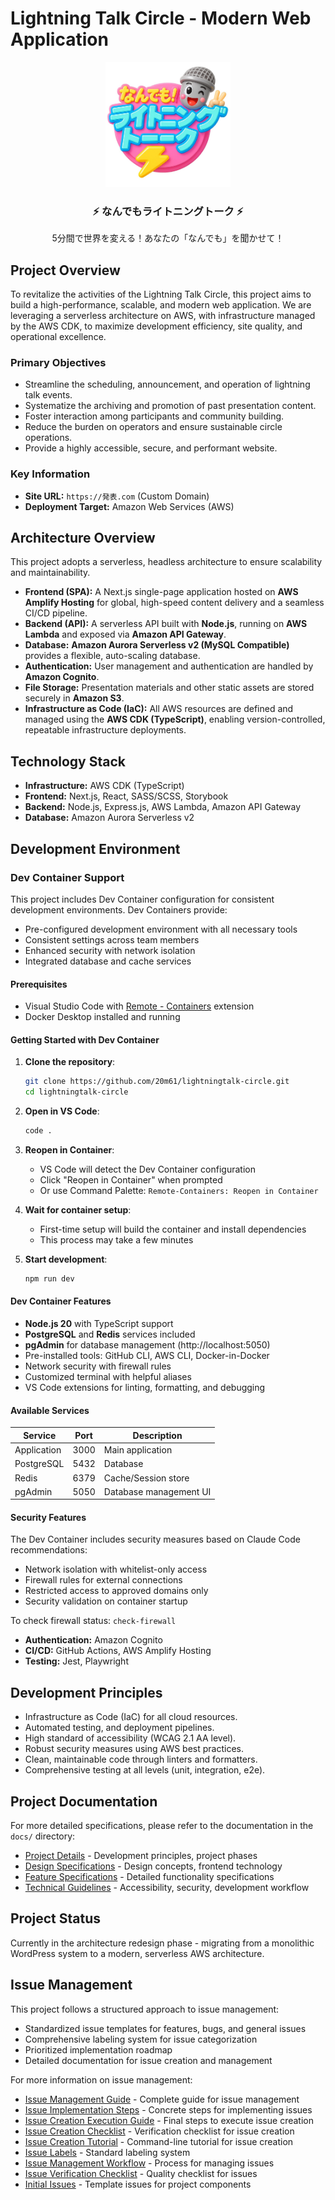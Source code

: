 # Lightning Talk Circle - Modern Web Application

<div align="center">
  <img src="public/icons/logo.jpeg" alt="Lightning Talk Circle Logo" width="200" height="200" />
  <br/>
  <h3>⚡ なんでもライトニングトーク ⚡</h3>
  <p>5分間で世界を変える！あなたの「なんでも」を聞かせて！</p>
</div>

## Project Overview

To revitalize the activities of the Lightning Talk Circle, this project aims to
build a high-performance, scalable, and modern web application. We are
leveraging a serverless architecture on AWS, with infrastructure managed by the
AWS CDK, to maximize development efficiency, site quality, and operational
excellence.

### Primary Objectives

- Streamline the scheduling, announcement, and operation of lightning talk
  events.
- Systematize the archiving and promotion of past presentation content.
- Foster interaction among participants and community building.
- Reduce the burden on operators and ensure sustainable circle operations.
- Provide a highly accessible, secure, and performant website.

### Key Information

- **Site URL:** `https://発表.com` (Custom Domain)
- **Deployment Target:** Amazon Web Services (AWS)

## Architecture Overview

This project adopts a serverless, headless architecture to ensure scalability
and maintainability.

- **Frontend (SPA):** A Next.js single-page application hosted on **AWS Amplify
  Hosting** for global, high-speed content delivery and a seamless CI/CD
  pipeline.
- **Backend (API):** A serverless API built with **Node.js**, running on **AWS
  Lambda** and exposed via **Amazon API Gateway**.
- **Database:** **Amazon Aurora Serverless v2 (MySQL Compatible)** provides a
  flexible, auto-scaling database.
- **Authentication:** User management and authentication are handled by **Amazon
  Cognito**.
- **File Storage:** Presentation materials and other static assets are stored
  securely in **Amazon S3**.
- **Infrastructure as Code (IaC):** All AWS resources are defined and managed
  using the **AWS CDK (TypeScript)**, enabling version-controlled, repeatable
  infrastructure deployments.

## Technology Stack

- **Infrastructure:** AWS CDK (TypeScript)
- **Frontend:** Next.js, React, SASS/SCSS, Storybook
- **Backend:** Node.js, Express.js, AWS Lambda, Amazon API Gateway
- **Database:** Amazon Aurora Serverless v2

## Development Environment

### Dev Container Support

This project includes Dev Container configuration for consistent development
environments. Dev Containers provide:

- Pre-configured development environment with all necessary tools
- Consistent settings across team members
- Enhanced security with network isolation
- Integrated database and cache services

#### Prerequisites

- Visual Studio Code with
  [Remote - Containers](https://marketplace.visualstudio.com/items?itemName=ms-vscode-remote.remote-containers)
  extension
- Docker Desktop installed and running

#### Getting Started with Dev Container

1. **Clone the repository**:

   ```bash
   git clone https://github.com/20m61/lightningtalk-circle.git
   cd lightningtalk-circle
   ```

2. **Open in VS Code**:

   ```bash
   code .
   ```

3. **Reopen in Container**:
   - VS Code will detect the Dev Container configuration
   - Click "Reopen in Container" when prompted
   - Or use Command Palette: `Remote-Containers: Reopen in Container`

4. **Wait for container setup**:
   - First-time setup will build the container and install dependencies
   - This process may take a few minutes

5. **Start development**:
   ```bash
   npm run dev
   ```

#### Dev Container Features

- **Node.js 20** with TypeScript support
- **PostgreSQL** and **Redis** services included
- **pgAdmin** for database management (http://localhost:5050)
- Pre-installed tools: GitHub CLI, AWS CLI, Docker-in-Docker
- Network security with firewall rules
- Customized terminal with helpful aliases
- VS Code extensions for linting, formatting, and debugging

#### Available Services

| Service     | Port | Description            |
| ----------- | ---- | ---------------------- |
| Application | 3000 | Main application       |
| PostgreSQL  | 5432 | Database               |
| Redis       | 6379 | Cache/Session store    |
| pgAdmin     | 5050 | Database management UI |

#### Security Features

The Dev Container includes security measures based on Claude Code
recommendations:

- Network isolation with whitelist-only access
- Firewall rules for external connections
- Restricted access to approved domains only
- Security validation on container startup

To check firewall status: `check-firewall`

- **Authentication:** Amazon Cognito
- **CI/CD:** GitHub Actions, AWS Amplify Hosting
- **Testing:** Jest, Playwright

## Development Principles

- Infrastructure as Code (IaC) for all cloud resources.
- Automated testing, and deployment pipelines.
- High standard of accessibility (WCAG 2.1 AA level).
- Robust security measures using AWS best practices.
- Clean, maintainable code through linters and formatters.
- Comprehensive testing at all levels (unit, integration, e2e).

## Project Documentation

For more detailed specifications, please refer to the documentation in the
`docs/` directory:

- [Project Details](/docs/project/) - Development principles, project phases
- [Design Specifications](/docs/design/) - Design concepts, frontend technology
- [Feature Specifications](/docs/features/) - Detailed functionality
  specifications
- [Technical Guidelines](/docs/technical/) - Accessibility, security,
  development workflow

## Project Status

Currently in the architecture redesign phase - migrating from a monolithic
WordPress system to a modern, serverless AWS architecture.

## Issue Management

This project follows a structured approach to issue management:

- Standardized issue templates for features, bugs, and general issues
- Comprehensive labeling system for issue categorization
- Prioritized implementation roadmap
- Detailed documentation for issue creation and management

For more information on issue management:

- [Issue Management Guide](/docs/project/issue-management-guide.md) - Complete
  guide for issue management
- [Issue Implementation Steps](/docs/project/issue-implementation-steps.md) -
  Concrete steps for implementing issues
- [Issue Creation Execution Guide](docs/project/issue-execution-guide.md) -
  Final steps to execute issue creation
- [Issue Creation Checklist](/docs/project/issue-creation-checklist.md) -
  Verification checklist for issue creation
- [Issue Creation Tutorial](docs/project/issue-creation-tutorial.md) -
  Command-line tutorial for issue creation
- [Issue Labels](/docs/project/issue-labels.md) - Standard labeling system
- [Issue Management Workflow](/docs/project/issue-management-workflow.md) -
  Process for managing issues
- [Issue Verification Checklist](/docs/project/issue-verification-checklist.md) -
  Quality checklist for issues
- [Initial Issues](/docs/project/initial-issues.md) - Template issues for
  project components
